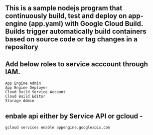 
## This is a sample nodejs program that continuously build, test and deploy on app-engine (app.yaml) with Google Cloud Build. Builds trigger automatically build containers based on source code or tag changes in a repository

## Add below roles to service acccount through IAM.

    App Engine Admin
    App Engine Deployer
    Cloud Build Service Account
    Cloud Build Editor
    Storage Admin
    
## enbale api either by Service API or gcloud - 

    gcloud services enable appengine.googleapis.com
